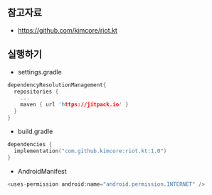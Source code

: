 
## 참고자료 
* https://github.com/kimcore/riot.kt


## 실행하기 
* settings.gradle 
```c
dependencyResolutionManagement{
  repositories {
    ...
    maven { url 'https://jitpack.io' } 
  }
}
```
* build.gradle 
```c
dependencies {
  implementation("com.github.kimcore:riot.kt:1.0") 
}
```
* AndroidManifest  
```c
<uses-permission android:name="android.permission.INTERNET" />
```
